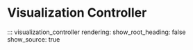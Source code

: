 # Visualization Controller

::: visualization_controller
    rendering:
        show_root_heading: false
        show_source: true

